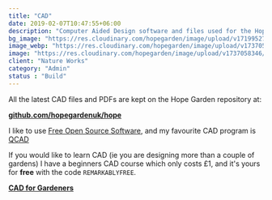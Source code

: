 ```yaml
---
title: "CAD"
date: 2019-02-07T10:47:55+06:00
description: "Computer Aided Design software and files used for the Hope Garden"
bg_image: "https://res.cloudinary.com/hopegarden/image/upload/v1719952740/title-poppy.webp"
image_webp: "https://res.cloudinary.com/hopegarden/image/upload/v1737058346/250114-cad-canvas-shelter-screenshot-square.webp"
image: "https://res.cloudinary.com/hopegarden/image/upload/v1737058346/250114-cad-canvas-shelter-screenshot-square.webp"
client: "Nature Works"
category: "Admin"
status : "Build"
---
```


All the latest CAD files and PDFs are kept on the Hope Garden repository at:

[**github.com/hopegardenuk/hope**](http://github.com/hopegardenuk/hope)

I like to use [Free Open Source Software](https://en.wikipedia.org/wiki/Free_and_open-source_software), and my favourite CAD program is [QCAD](https://en.wikipedia.org/wiki/Free_and_open-source_software)

If you would like to learn CAD (ie you are designing more than a couple of gardens) I have a beginners CAD course which only costs £1, and it's yours for **free** with the code `REMARKABLYFREE`.

[**CAD for Gardeners**](https://store.natureworks.org.uk/l/cad/)

